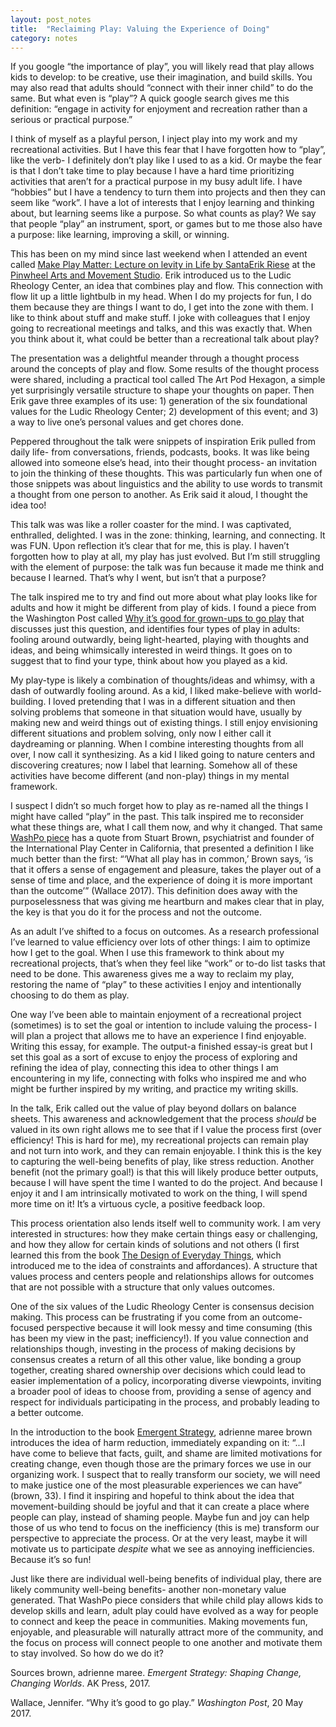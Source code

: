 ```yaml
---
layout: post_notes
title:  "Reclaiming Play: Valuing the Experience of Doing"
category: notes
---
```


If you google “the importance of play”, you will likely read that play allows kids to develop: to be creative, use their imagination, and build skills. You may also read that adults should “connect with their inner child” to do the same. But what even is “play”? A quick google search gives me this definition: “engage in activity for enjoyment and recreation rather than a serious or practical purpose.”
 
I think of myself as a playful person, I inject play into my work and my recreational activities. But I have this fear that I have forgotten how to “play”, like the verb- I definitely don’t play like I used to as a kid. Or maybe the fear is that I don’t take time to play because I have a hard time prioritizing activities that aren’t for a practical purpose in my busy adult life. I have “hobbies” but I have a tendency to turn them into projects and then they can seem like “work”. I have a lot of interests that I enjoy learning and thinking about, but learning seems like a purpose. So what counts as play? We say that people “play” an instrument, sport, or games but to me those also have a purpose: like learning, improving a skill, or winning.
 
This has been on my mind since last weekend when I attended an event called [Make Play Matter: Lecture on levity in Life by SantaErik Riese](https://www.eventbrite.com/e/make-play-matter-lecture-on-levity-life-tickets-44364239635#) at the [Pinwheel Arts and Movement Studio](https://www.facebook.com/pinwheelartsandmovementstudio/). Erik introduced us to the Ludic Rheology Center, an idea that combines play and flow. This connection with flow lit up a little lightbulb in my head. When I do my projects for fun, I do them because they are things I want to do, I get into the zone with them. I like to think about stuff and make stuff. I joke with colleagues that I enjoy going to recreational meetings and talks, and this was exactly that. When you think about it, what could be better than a recreational talk about play?
 
The presentation was a delightful meander through a thought process around the concepts of play and flow. Some results of the thought process were shared, including a practical tool called The Art Pod Hexagon, a simple yet surprisingly versatile structure to shape your thoughts on paper. Then Erik gave three examples of its use: 1) generation of the six foundational values for the Ludic Rheology Center; 2) development of this event; and 3) a way to live one’s personal values and get chores done. 
 
Peppered throughout the talk were snippets of inspiration Erik pulled from daily life- from conversations, friends, podcasts, books. It was like being allowed into someone else’s head, into their thought process- an invitation to join the thinking of these thoughts. This was particularly fun when one of those snippets was about linguistics and the ability to use words to transmit a thought from one person to another. As Erik said it aloud, I thought the idea too!
 
This talk was was like a roller coaster for the mind. I was captivated, enthralled, delighted. I was in the zone: thinking, learning, and connecting. It was FUN. Upon reflection it’s clear that for me, this is play. I haven’t forgotten how to play at all, my play has just evolved. But I’m still struggling with the element of purpose: the talk was fun because it made me think and because I learned. That’s why I went, but isn’t that a purpose?
 
The talk inspired me to try and find out more about what play looks like for adults and how it might be different from play of kids. I found a piece from the Washington Post called [Why it’s good for grown-ups to go play](https://www.washingtonpost.com/national/health-science/why-its-good-for-grown-ups-to-go-play/2017/05/19/99810292-fd1f-11e6-8ebe-6e0dbe4f2bca_story.html?noredirect=on&utm_term=.68a20ae6f386) that discusses just this question, and identifies four types of play in adults: fooling around outwardly, being light-hearted, playing with thoughts and ideas, and being whimsically interested in weird things. It goes on to suggest that to find your type, think about how you played as a kid.
 
My play-type is likely a combination of thoughts/ideas and whimsy, with a dash of outwardly fooling around. As a kid, I liked make-believe with world-building. I loved pretending that I was in a different situation and then solving problems that someone in that situation would have, usually by making new and weird things out of existing things. I still enjoy envisioning different situations and problem solving, only now I either call it daydreaming or planning. When I combine interesting thoughts from all over, I now call it synthesizing. As a kid I liked going to nature centers and discovering creatures; now I label that learning. Somehow all of these activities have become different (and non-play) things in my mental framework.

I suspect I didn’t so much forget how to play as re-named all the things I might have called “play” in the past. This talk inspired me to reconsider what these things are, what I call them now, and why it changed. That same [WashPo piece](https://www.washingtonpost.com/national/health-science/why-its-good-for-grown-ups-to-go-play/2017/05/19/99810292-fd1f-11e6-8ebe-6e0dbe4f2bca_story.html?noredirect=on&utm_term=.68a20ae6f386) has a quote from Stuart Brown, psychiatrist and founder of the International Play Center in California, that presented a definition I like much better than the first: “‘What all play has in common,’ Brown says, ‘is that it offers a sense of engagement and pleasure, takes the player out of a sense of time and place, and the experience of doing it is more important than the outcome’” (Wallace 2017). This definition does away with the purposelessness that was giving me heartburn and makes clear that in play, the key is that you do it for the process and not the outcome.

As an adult I’ve shifted to a focus on outcomes. As a research professional I’ve learned to value efficiency over lots of other things: I aim to optimize how I get to the goal. When I use this framework to think about my recreational projects, that’s when they feel like “work” or to-do list tasks that need to be done. This awareness gives me a way to reclaim my play, restoring the name of “play” to these activities I enjoy and intentionally choosing to do them as play.

One way I’ve been able to maintain enjoyment of a recreational project (sometimes) is to set the goal or intention to include valuing the process- I will plan a project that allows me to have an experience I find enjoyable. Writing this essay, for example. The output-a finished essay-is great but I set this goal as a sort of excuse to enjoy the process of exploring and refining the idea of play, connecting this idea to other things I am encountering in my life, connecting with folks who inspired me and who might be further inspired by my writing, and practice my writing skills. 

In the talk, Erik called out the value of play beyond dollars on balance sheets. This awareness and acknowledgement that the process *should* be valued in its own right allows me to see that if I value the process first (over efficiency! This is hard for me), my recreational projects can remain play and not turn into work, and they can remain enjoyable. I think this is the key to capturing the well-being benefits of play, like stress reduction. Another benefit (not the primary goal!) is that this will likely produce better outputs, because I will have spent the time I wanted to do the project. And because I enjoy it and I am intrinsically motivated to work on the thing, I will spend more time on it! It’s a virtuous cycle, a positive feedback loop.

This process orientation also lends itself well to community work. I am very interested in structures: how they make certain things easy or challenging, and how they allow for certain kinds of solutions and not others (I first learned this from the book [The Design of Everyday Things](https://www.goodreads.com/book/show/840.The_Design_of_Everyday_Things), which introduced me to the idea of constraints and affordances). A structure that values process and centers people and relationships allows for outcomes that are not possible with a structure that only values outcomes. 

One of the six values of the Ludic Rheology Center is consensus decision making. This process can be frustrating if you come from an outcome-focused perspective because it will look messy and time consuming (this has been my view in the past; inefficiency!). If you value connection and relationships though, investing in the process of making decisions by consensus creates a return of all this other value, like bonding a group together, creating shared ownership over decisions which could lead to easier implementation of a policy, incorporating diverse viewpoints, inviting a broader pool of ideas to choose from, providing a sense of agency and respect for individuals participating in the process, and probably leading to a better outcome.

In the introduction to the book [Emergent Strategy](https://www.goodreads.com/book/show/29633913-emergent-strategy?from_search=true), adrienne maree brown introduces the idea of harm reduction, immediately expanding on it:  “...I have come to believe that facts, guilt, and shame are limited motivations for creating change, even though those are the primary forces we use in our organizing work. I suspect that to really transform our society, we will need to make justice one of the most pleasurable experiences we can have” (brown, 33). I find it inspiring and hopeful to think about the idea that movement-building should be joyful and that it can create a place where people can play, instead of shaming people. Maybe fun and joy can help those of us who tend to focus on the inefficiency (this is me) transform our perspective to appreciate the process. Or at the very least, maybe it will motivate us to participate *despite* what we see as annoying inefficiencies. Because it’s so fun!

Just like there are individual well-being benefits of individual play, there are likely community well-being benefits- another non-monetary value generated. That WashPo piece considers that while child play allows kids to develop skills and learn, adult play could have evolved as a way for people to connect and keep the peace in communities. Making movements fun, enjoyable, and pleasurable will naturally attract more of the community, and the focus on process will connect people to one another and motivate them to stay involved. So how do we do it?

Sources
brown, adrienne maree. *Emergent Strategy: Shaping Change, Changing Worlds*. AK Press, 2017.

Wallace, Jennifer. “Why it’s good to go play.” *Washington Post*, 20 May 2017.
